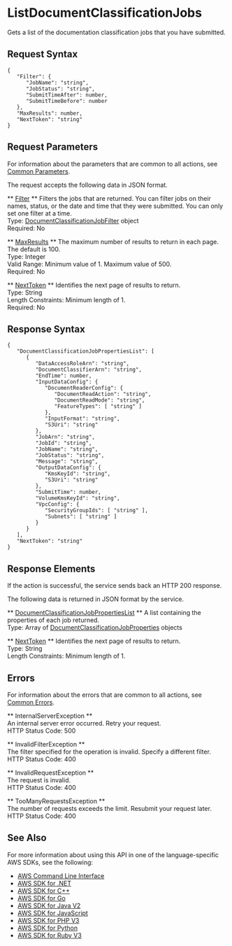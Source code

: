 # ListDocumentClassificationJobs<a name="API_ListDocumentClassificationJobs"></a>

Gets a list of the documentation classification jobs that you have submitted\.

## Request Syntax<a name="API_ListDocumentClassificationJobs_RequestSyntax"></a>

```
{
   "Filter": { 
      "JobName": "string",
      "JobStatus": "string",
      "SubmitTimeAfter": number,
      "SubmitTimeBefore": number
   },
   "MaxResults": number,
   "NextToken": "string"
}
```

## Request Parameters<a name="API_ListDocumentClassificationJobs_RequestParameters"></a>

For information about the parameters that are common to all actions, see [Common Parameters](CommonParameters.md)\.

The request accepts the following data in JSON format\.

 ** [Filter](#API_ListDocumentClassificationJobs_RequestSyntax) **   <a name="comprehend-ListDocumentClassificationJobs-request-Filter"></a>
Filters the jobs that are returned\. You can filter jobs on their names, status, or the date and time that they were submitted\. You can only set one filter at a time\.  
Type: [DocumentClassificationJobFilter](API_DocumentClassificationJobFilter.md) object  
Required: No

 ** [MaxResults](#API_ListDocumentClassificationJobs_RequestSyntax) **   <a name="comprehend-ListDocumentClassificationJobs-request-MaxResults"></a>
The maximum number of results to return in each page\. The default is 100\.  
Type: Integer  
Valid Range: Minimum value of 1\. Maximum value of 500\.  
Required: No

 ** [NextToken](#API_ListDocumentClassificationJobs_RequestSyntax) **   <a name="comprehend-ListDocumentClassificationJobs-request-NextToken"></a>
Identifies the next page of results to return\.  
Type: String  
Length Constraints: Minimum length of 1\.  
Required: No

## Response Syntax<a name="API_ListDocumentClassificationJobs_ResponseSyntax"></a>

```
{
   "DocumentClassificationJobPropertiesList": [ 
      { 
         "DataAccessRoleArn": "string",
         "DocumentClassifierArn": "string",
         "EndTime": number,
         "InputDataConfig": { 
            "DocumentReaderConfig": { 
               "DocumentReadAction": "string",
               "DocumentReadMode": "string",
               "FeatureTypes": [ "string" ]
            },
            "InputFormat": "string",
            "S3Uri": "string"
         },
         "JobArn": "string",
         "JobId": "string",
         "JobName": "string",
         "JobStatus": "string",
         "Message": "string",
         "OutputDataConfig": { 
            "KmsKeyId": "string",
            "S3Uri": "string"
         },
         "SubmitTime": number,
         "VolumeKmsKeyId": "string",
         "VpcConfig": { 
            "SecurityGroupIds": [ "string" ],
            "Subnets": [ "string" ]
         }
      }
   ],
   "NextToken": "string"
}
```

## Response Elements<a name="API_ListDocumentClassificationJobs_ResponseElements"></a>

If the action is successful, the service sends back an HTTP 200 response\.

The following data is returned in JSON format by the service\.

 ** [DocumentClassificationJobPropertiesList](#API_ListDocumentClassificationJobs_ResponseSyntax) **   <a name="comprehend-ListDocumentClassificationJobs-response-DocumentClassificationJobPropertiesList"></a>
A list containing the properties of each job returned\.  
Type: Array of [DocumentClassificationJobProperties](API_DocumentClassificationJobProperties.md) objects

 ** [NextToken](#API_ListDocumentClassificationJobs_ResponseSyntax) **   <a name="comprehend-ListDocumentClassificationJobs-response-NextToken"></a>
Identifies the next page of results to return\.  
Type: String  
Length Constraints: Minimum length of 1\.

## Errors<a name="API_ListDocumentClassificationJobs_Errors"></a>

For information about the errors that are common to all actions, see [Common Errors](CommonErrors.md)\.

 ** InternalServerException **   
An internal server error occurred\. Retry your request\.  
HTTP Status Code: 500

 ** InvalidFilterException **   
The filter specified for the operation is invalid\. Specify a different filter\.  
HTTP Status Code: 400

 ** InvalidRequestException **   
The request is invalid\.  
HTTP Status Code: 400

 ** TooManyRequestsException **   
The number of requests exceeds the limit\. Resubmit your request later\.  
HTTP Status Code: 400

## See Also<a name="API_ListDocumentClassificationJobs_SeeAlso"></a>

For more information about using this API in one of the language\-specific AWS SDKs, see the following:
+  [AWS Command Line Interface](https://docs.aws.amazon.com/goto/aws-cli/comprehend-2017-11-27/ListDocumentClassificationJobs) 
+  [AWS SDK for \.NET](https://docs.aws.amazon.com/goto/DotNetSDKV3/comprehend-2017-11-27/ListDocumentClassificationJobs) 
+  [AWS SDK for C\+\+](https://docs.aws.amazon.com/goto/SdkForCpp/comprehend-2017-11-27/ListDocumentClassificationJobs) 
+  [AWS SDK for Go](https://docs.aws.amazon.com/goto/SdkForGoV1/comprehend-2017-11-27/ListDocumentClassificationJobs) 
+  [AWS SDK for Java V2](https://docs.aws.amazon.com/goto/SdkForJavaV2/comprehend-2017-11-27/ListDocumentClassificationJobs) 
+  [AWS SDK for JavaScript](https://docs.aws.amazon.com/goto/AWSJavaScriptSDK/comprehend-2017-11-27/ListDocumentClassificationJobs) 
+  [AWS SDK for PHP V3](https://docs.aws.amazon.com/goto/SdkForPHPV3/comprehend-2017-11-27/ListDocumentClassificationJobs) 
+  [AWS SDK for Python](https://docs.aws.amazon.com/goto/boto3/comprehend-2017-11-27/ListDocumentClassificationJobs) 
+  [AWS SDK for Ruby V3](https://docs.aws.amazon.com/goto/SdkForRubyV3/comprehend-2017-11-27/ListDocumentClassificationJobs) 